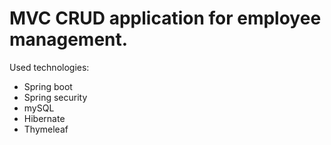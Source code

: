 # MVC CRUD application for employee management.

Used technologies:
- Spring boot
- Spring security
- mySQL
- Hibernate
- Thymeleaf
